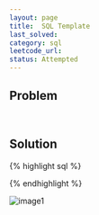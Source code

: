 ```yaml
---
layout: page
title:  SQL Template
last_solved: 
category: sql
leetcode_url: 
status: Attempted
---
```


Problem
-------

```


```

Solution
----------

{% highlight sql %}

{% endhighlight %}


![image1]()